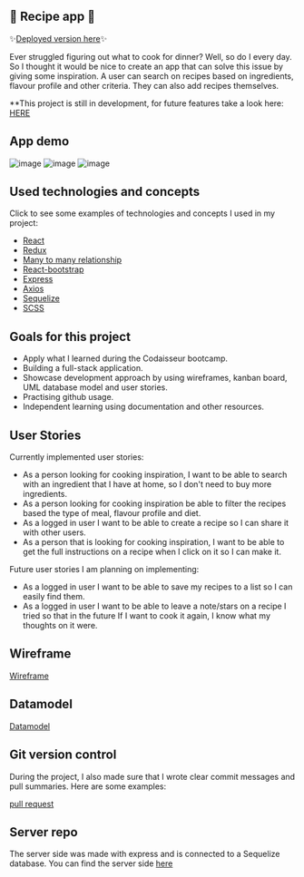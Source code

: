 ## 🥘 Recipe app 🍴

✨[Deployed version here](https://recipefilterapp.netlify.app/)✨

Ever struggled figuring out what to cook for dinner? Well, so do I every day. So I thought it would be nice to create an app that can solve this issue by giving some inspiration. A user can search on recipes based on ingredients, flavour profile and other criteria. They can also add recipes themselves.

\*\*This project is still in development, for future features take a look here:
[HERE](https://github.com/JenniSvensson/Recipe-app-client/projects/1)

## App demo

![image](https://github.com/JenniSvensson/Recipe-app-client/blob/development/readme-pictures/demo1.png)
![image](https://github.com/JenniSvensson/Recipe-app-client/blob/development/readme-pictures/demo2.png)
![image](https://github.com/JenniSvensson/Recipe-app-client/blob/development/readme-pictures/demo3.png)

## Used technologies and concepts

Click to see some examples of technologies and concepts I used in my project:

- [React](https://github.com/JenniSvensson/Recipe-app-client/blob/master/src/App.js)
- [Redux](https://github.com/JenniSvensson/Recipe-app-client/blob/master/src/store/recipe/actions.js)
- [Many to many relationship](https://github.com/JenniSvensson/Recipe-app-server/blob/master/models/recipeingredients.js)
- [React-bootstrap](https://github.com/JenniSvensson/Recipe-app-client/blob/master/src/pages/RecipeDetails/index.js)
- [Express](https://github.com/JenniSvensson/Recipe-app-server/blob/master/index.js)
- [Axios]()
- [Sequelize]()
- [SCSS]()

## Goals for this project

- Apply what I learned during the Codaisseur bootcamp.
- Building a full-stack application.
- Showcase development approach by using wireframes, kanban board, UML database model and user stories.
- Practising github usage.
- Independent learning using documentation and other resources.

## User Stories

Currently implemented user stories:

- As a person looking for cooking inspiration, I want to be able to search with an ingredient that I have at home, so I don't need to buy more ingredients.
- As a person looking for cooking inspiration be able to filter the recipes based the type of meal, flavour profile and diet.
- As a logged in user I want to be able to create a recipe so I can share it with other users.
- As a person that is looking for cooking inspiration, I want to be able to get the full instructions on a recipe when I click on it so I can make it.

Future user stories I am planning on implementing:

- As a logged in user I want to be able to save my recipes to a list so I can easily find them.
- As a logged in user I want to be able to leave a note/stars on a recipe I tried so that in the future If I want to cook it again, I know what my thoughts on it were.

## Wireframe

[Wireframe](https://github.com/JenniSvensson/Recipe-app-client/blob/development/readme-pictures/wireframe.png)

## Datamodel

[Datamodel](https://github.com/JenniSvensson/Recipe-app-client/blob/development/readme-pictures/database.svg)

## Git version control

During the project, I also made sure that I wrote clear commit messages and pull summaries. Here are some examples:

[pull request](https://github.com/JenniSvensson/Recipe-app-client/pull/7)

## Server repo

The server side was made with express and is connected to a Sequelize database. You can find the server side [here](https://github.com/JenniSvensson/Recipe-app-server)
